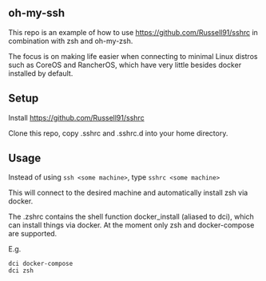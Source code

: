 ## oh-my-ssh ## 

This repo is an example of how to use https://github.com/Russell91/sshrc in combination with zsh and oh-my-zsh.

The focus is on making life easier when connecting to minimal Linux distros such as CoreOS and RancherOS, which have very little besides docker installed by default.

## Setup ##

Install https://github.com/Russell91/sshrc

Clone this repo, copy .sshrc and .sshrc.d into your home directory.

## Usage ##

Instead of using `ssh <some machine>`, type `sshrc <some machine>`

This will connect to the desired machine and automatically install zsh via docker.

The .zshrc contains the shell function docker_install (aliased to dci), which can install things via docker. At the moment only zsh and docker-compose are supported.

E.g.

```
dci docker-compose
dci zsh
```


